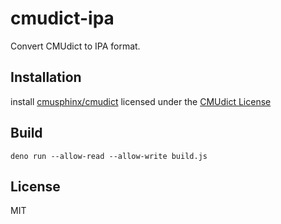 # cmudict-ipa

Convert CMUdict to IPA format.

## Installation

install [cmusphinx/cmudict](https://github.com/cmusphinx/cmudict) licensed under
the [CMUdict License](https://github.com/cmusphinx/cmudict/blob/master/LICENSE)

## Build

```
deno run --allow-read --allow-write build.js
```

## License

MIT
